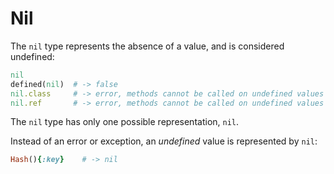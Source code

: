 # Nil

The `nil` type represents the absence of a value, and is considered undefined:

```ruby
nil
defined(nil)  # -> false
nil.class     # -> error, methods cannot be called on undefined values
nil.ref       # -> error, methods cannot be called on undefined values
```

The `nil` type has only one possible representation, `nil`.

Instead of an error or exception, an *undefined* value is represented by `nil`:

```ruby
Hash(){:key}    # -> nil
```

